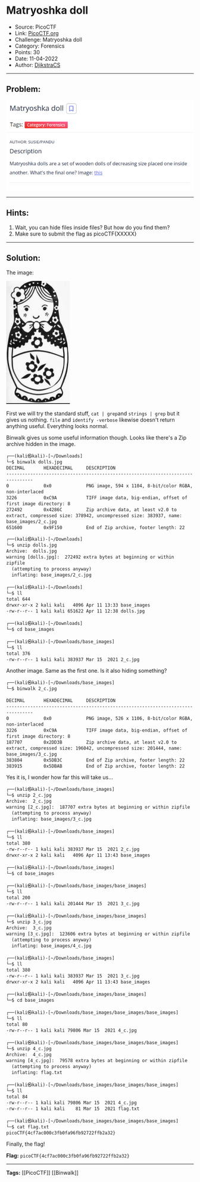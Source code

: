 # Matryoshka doll
* Source: PicoCTF
* Link: [PicoCTF.org](https://picoctf.org/)
* Challenge: Matryoshka doll
* Category: Forensics
* Points: 30
* Date: 11-04-2022
* Author: [DjikstraCS](https://github.com/DjikstraCS)

---
## Problem:
![](./attachments/Pasted%20image%2020220411191207.png)

---
## Hints:
1. Wait, you can hide files inside files? But how do you find them?
2. Make sure to submit the flag as picoCTF{XXXXX}

---
## Solution:
The image:

![](./attachments/Pasted%20image%2020220411191850.png)

First we will try the standard stuff, `cat | grep`and `strings | grep` but it gives us nothing. `file` and `identify -verbose` likewise doesn't return anything useful. Everything looks normal.

Binwalk gives us some useful information though. Looks like there's a Zip archive hidden in the image.

```console
┌──(kali㉿kali)-[~/Downloads]
└─$ binwalk dolls.jpg
DECIMAL       HEXADECIMAL     DESCRIPTION
--------------------------------------------------------------------------------
0             0x0             PNG image, 594 x 1104, 8-bit/color RGBA, non-interlaced
3226          0xC9A           TIFF image data, big-endian, offset of first image directory: 8
272492        0x4286C         Zip archive data, at least v2.0 to extract, compressed size: 378942, uncompressed size: 383937, name: base_images/2_c.jpg
651600        0x9F150         End of Zip archive, footer length: 22
```

```console
┌──(kali㉿kali)-[~/Downloads]
└─$ unzip dolls.jpg
Archive:  dolls.jpg
warning [dolls.jpg]:  272492 extra bytes at beginning or within zipfile
  (attempting to process anyway)
  inflating: base_images/2_c.jpg  
  
┌──(kali㉿kali)-[~/Downloads]
└─$ ll
total 644
drwxr-xr-x 2 kali kali   4096 Apr 11 13:33 base_images
-rw-r--r-- 1 kali kali 651622 Apr 11 12:38 dolls.jpg

┌──(kali㉿kali)-[~/Downloads]
└─$ cd base_images 

┌──(kali㉿kali)-[~/Downloads/base_images]
└─$ ll
total 376
-rw-r--r-- 1 kali kali 383937 Mar 15  2021 2_c.jpg
```

Another image. Same as the first one. Is it also hiding something?

```console
┌──(kali㉿kali)-[~/Downloads/base_images]
└─$ binwalk 2_c.jpg

DECIMAL       HEXADECIMAL     DESCRIPTION
--------------------------------------------------------------------------------
0             0x0             PNG image, 526 x 1106, 8-bit/color RGBA, non-interlaced
3226          0xC9A           TIFF image data, big-endian, offset of first image directory: 8
187707        0x2DD3B         Zip archive data, at least v2.0 to extract, compressed size: 196042, uncompressed size: 201444, name: base_images/3_c.jpg
383804        0x5DB3C         End of Zip archive, footer length: 22
383915        0x5DBAB         End of Zip archive, footer length: 22
```

Yes it is, I wonder how far this will take us...

```console
┌──(kali㉿kali)-[~/Downloads/base_images]
└─$ unzip 2_c.jpg
Archive:  2_c.jpg
warning [2_c.jpg]:  187707 extra bytes at beginning or within zipfile
  (attempting to process anyway)
  inflating: base_images/3_c.jpg

┌──(kali㉿kali)-[~/Downloads/base_images]
└─$ ll
total 380
-rw-r--r-- 1 kali kali 383937 Mar 15  2021 2_c.jpg
drwxr-xr-x 2 kali kali   4096 Apr 11 13:43 base_images

┌──(kali㉿kali)-[~/Downloads/base_images]
└─$ cd base_images

┌──(kali㉿kali)-[~/Downloads/base_images/base_images]
└─$ ll
total 200
-rw-r--r-- 1 kali kali 201444 Mar 15  2021 3_c.jpg

┌──(kali㉿kali)-[~/Downloads/base_images/base_images]
└─$ unzip 3_c.jpg
Archive:  3_c.jpg
warning [3_c.jpg]:  123606 extra bytes at beginning or within zipfile
  (attempting to process anyway)
  inflating: base_images/4_c.jpg
  
┌──(kali㉿kali)-[~/Downloads/base_images]
└─$ ll
total 380
-rw-r--r-- 1 kali kali 383937 Mar 15  2021 3_c.jpg
drwxr-xr-x 2 kali kali   4096 Apr 11 13:43 base_images
  
┌──(kali㉿kali)-[~/Downloads/base_images/base_images]
└─$ cd base_images

┌──(kali㉿kali)-[~/Downloads/base_images/base_images/base_images]
└─$ ll
total 80
-rw-r--r-- 1 kali kali 79806 Mar 15  2021 4_c.jpg

┌──(kali㉿kali)-[~/Downloads/base_images/base_images/base_images]
└─$ unzip 4_c.jpg
Archive:  4_c.jpg
warning [4_c.jpg]:  79578 extra bytes at beginning or within zipfile
  (attempting to process anyway)
  inflating: flag.txt 
  
┌──(kali㉿kali)-[~/Downloads/base_images/base_images/base_images]
└─$ ll
total 84
-rw-r--r-- 1 kali kali 79806 Mar 15  2021 4_c.jpg
-rw-r--r-- 1 kali kali    81 Mar 15  2021 flag.txt

┌──(kali㉿kali)-[~/Downloads/base_images/base_images/base_images]
└─$ cat flag.txt
picoCTF{4cf7ac000c3fb0fa96fb92722ffb2a32} 
```

Finally, the flag!

**Flag:** `picoCTF{4cf7ac000c3fb0fa96fb92722ffb2a32}`

---
**Tags:** [[PicoCTF]] [[Binwalk]]